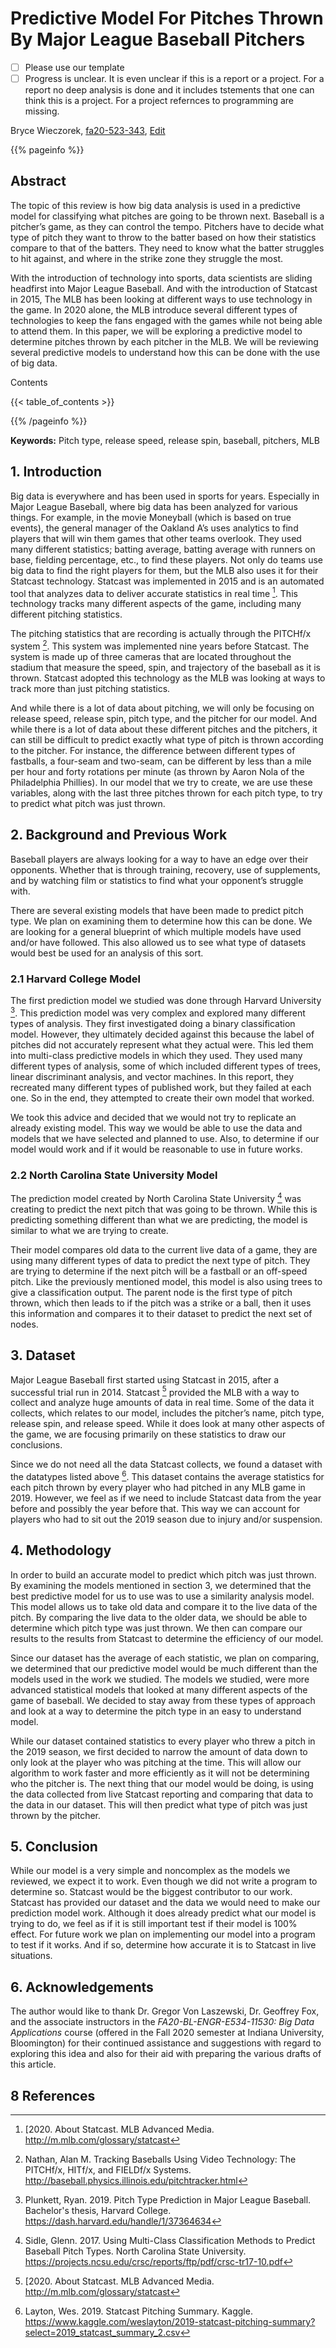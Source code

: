 # Predictive Model For Pitches Thrown By Major League Baseball Pitchers

- [ ] Please use our template
- [ ] Progress is unclear. It is even unclear if this is a report or a project. For a report no deep analysis is done and it includes tstements that one can think this is a project. For a project refernces to programming are missing.

Bryce Wieczorek, [fa20-523-343](https://github.com/cybertraining-dsc/fa20-523-343), [Edit](https://github.com/cybertraining-dsc/fa20-523-343/blob/main/report/report.md)

{{% pageinfo %}}

## Abstract

The topic of this review is how big data analysis is used in a predictive model for classifying what pitches are going to be thrown next. Baseball is a pitcher’s game, as they can control the tempo. Pitchers have to decide what type of pitch they want to throw to the batter based on how their statistics compare to that of the batters. They need to know what the batter struggles to hit against, and where in the strike zone they struggle the most.

With the introduction of technology into sports, data scientists are sliding headfirst into Major League Baseball. And with the introduction of Statcast in 2015, The MLB has been looking at different ways to use technology in the game. In 2020 alone, the MLB introduce several different types of technologies to keep the fans engaged with the games while not being able to attend them. In this paper, we will be exploring a predictive model to determine pitches thrown by each pitcher in the MLB. We will be reviewing several predictive models to understand how this can be done with the use of big data. 


Contents

{{< table_of_contents >}}

{{% /pageinfo %}}

**Keywords:** Pitch type, release speed, release spin, baseball, pitchers, MLB


## 1. Introduction 

Big data is everywhere and has been used in sports for years. Especially in Major League Baseball, where big data has been analyzed for various things. For example, in the movie Moneyball (which is based on true events), the general manager of the Oakland A’s uses analytics to find players that will win them games that other teams overlook. They used many different statistics; batting average, batting average with runners on base, fielding percentage, etc., to find these players. Not only do teams use big data to find the right players for them, but the MLB also uses it for their Statcast technology. Statcast was implemented in 2015 and is an automated tool that analyzes data to deliver accurate statistics in real time [^1]. This technology tracks many different aspects of the game, including many different pitching statistics.

The pitching statistics that are recording is actually through the PITCHf/x system [^9]. This system was implemented nine years before Statcast. The system is made up of three cameras that are located throughout the stadium that measure the speed, spin, and trajectory of the baseball as it is thrown. Statcast adopted this technology as the MLB was looking at ways to track more than just pitching statistics.

And while there is a lot of data about pitching, we will only be focusing on release speed, release spin, pitch type, and the pitcher for our model. And while there is a lot of data about these different pitches and the pitchers, it can still be difficult to predict exactly what type of pitch is thrown according to the pitcher. For instance, the difference between different types of fastballs, a four-seam and two-seam, can be different by less than a mile per hour and forty rotations per minute (as thrown by Aaron Nola of the Philadelphia Phillies). In our model that we try to create, we are use these variables, along with the last three pitches thrown for each pitch type, to try to predict what pitch was just thrown. 

## 2. Background and Previous Work

Baseball players are always looking for a way to have an edge over their opponents. Whether that is through training, recovery, use of supplements, and by watching film or statistics to find what your opponent’s struggle with.

There are several existing models that have been made to predict pitch type. We plan on examining them to determine how this can be done. We are looking for a general blueprint of which multiple models have used and/or have followed. This also allowed us to see what type of datasets would best be used for an analysis of this sort.

### 2.1 Harvard College Model

The first prediction model we studied was done through Harvard University [^6]. This prediction model was very complex and explored many different types of analysis. They first investigated doing a binary classification model. However, they ultimately decided against this because the label of pitches did not accurately represent what they actual were. This led them into multi-class predictive models in which they used. They used many different types of analysis, some of which included different types of trees, linear discriminant analysis, and vector machines. In this report, they recreated many different types of published work, but they failed at each one. So in the end, they attempted to create their own model that worked. 

We took this advice and decided that we would not try to replicate an already existing model. This way we would be able to use the data and models that we have selected and planned to use. Also, to determine if our model would work and if it would be reasonable to use in future works. 

### 2.2 North Carolina State University Model

The prediction model created by North Carolina State University [^7] was creating to predict the next pitch that was going to be thrown. While this is predicting something different than what we are predicting, the model is similar to what we are trying to create.

Their model compares old data to the current live data of a game, they are using many different types of data to predict the next type of pitch. They are trying to determine if the next pitch will be a fastball or an off-speed pitch. Like the previously mentioned model, this model is also using trees to give a classification output. The parent node is the first type of pitch thrown, which then leads to if the pitch was a strike or a ball, then it uses this information and compares it to their dataset to predict the next set of nodes.

## 3. Dataset

Major League Baseball first started using Statcast in 2015, after a successful trial run in 2014. Statcast [^1] provided the MLB with a way to collect and analyze huge amounts of data in real time. Some of the data it collects, which relates to our model, includes the pitcher’s name, pitch type, release spin, and release speed. While it does look at many other aspects of the game, we are focusing primarily on these statistics to draw our conclusions.

Since we do not need all the data Statcast collects, we found a dataset with the datatypes listed above [^8]. This dataset contains the average statistics for each pitch thrown by every player who had pitched in any MLB game in 2019. However, we feel as if we need to include Statcast data from the year before and possibly the year before that. This way we can account for players who had to sit out the 2019 season due to injury and/or suspension.   

## 4. Methodology

In order to build an accurate model to predict which pitch was just thrown. By examining the models mentioned in section 3, we determined that the best predictive model for us to use was to use a similarity analysis model. This model allows us to take old data and compare it to the live data of the pitch. By comparing the live data to the older data, we should be able to determine which pitch type was just thrown. We then can compare our results to the results from Statcast to determine the efficiency of our model. 

Since our dataset has the average of each statistic, we plan on comparing, we determined that our predictive model would be much different than the models used in the work we studied. The models we studied, were more advanced statistical models that looked at many different aspects of the game of baseball. We decided to stay away from these types of approach and look at a way to determine the pitch type in an easy to understand model.

While our dataset contained statistics to every player who threw a pitch in the 2019 season, we first decided to narrow the amount of data down to only look at the player who was pitching at the time. This will allow our algorithm to work faster and more efficiently as it will not be determining who the pitcher is. The next thing that our model would be doing, is using the data collected from live Statcast reporting and comparing that data to the data in our dataset. This will then predict what type of pitch was just thrown by the pitcher. 

## 5. Conclusion

While our model is a very simple and noncomplex as the models we reviewed, we expect it to work. Even though we did not write a program to determine so. Statcast would be the biggest contributor to our work. Statcast has provided our dataset and the data we would need to make our prediction model work. Although it does already predict what our model is trying to do, we feel as if it is still important test if their model is 100% effect. For future work we plan on implementing our model into a program to test if it works. And if so, determine how accurate it is to Statcast in live situations. 

## 6. Acknowledgements

The author would like to thank Dr. Gregor Von Laszewski, Dr. Geoffrey Fox, and the associate instructors in the *FA20-BL-ENGR-E534-11530: Big Data Applications* course (offered in the Fall 2020 semester at Indiana University, Bloomington) for their continued assistance and suggestions with regard to exploring this idea and also for their aid with preparing the various drafts of this article.

## 8 References

[^1]: [2020. About Statcast. MLB Advanced Media. <http://m.mlb.com/glossary/statcast> 

[^2]: Nunnally, Clay. 2019. MLB Ground Truth Testing. Medium. <https://technology.mlblogs.com/mlb-ground-truth-testing-ec87c73450b9>

[^3]: Sharpe, Sam. 2020. MLB Pitch Classification. Medium. <https://technology.mlblogs.com/mlb-pitch-classification-64a1e32ee079>

[^4]: Borland, Max. 2020. Using Clustering Algorithms to Identify Distinct Pitcher Release Points. Medium. <https://technology.mlblogs.com/using-clustering-algorithms-to-identify-distinct-pitcher-release-points-6ca0f72c270> 

[^5]: Morosi, Jon Paul. 2020. Technological updates for season revealed. MLB Advanced Media. <https://www.mlb.com/news/mlb-technology-updates-for-2020> 

[^6]: Plunkett, Ryan. 2019. Pitch Type Prediction in Major League Baseball. Bachelor's thesis, Harvard College. <https://dash.harvard.edu/handle/1/37364634> 

[^7]: Sidle, Glenn. 2017. Using Multi-Class Classification Methods to Predict Baseball Pitch Types. North Carolina State University. <https://projects.ncsu.edu/crsc/reports/ftp/pdf/crsc-tr17-10.pdf> 

[^8]: Layton, Wes. 2019. Statcast Pitching Summary. Kaggle. <https://www.kaggle.com/weslayton/2019-statcast-pitching-summary?select=2019_statcast_summary_2.csv>

[^9]: Nathan, Alan M. Tracking Baseballs Using Video Technology: The PITCHf/x, HITf/x, and FIELDf/x Systems. <http://baseball.physics.illinois.edu/pitchtracker.html>
